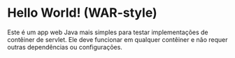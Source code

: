# Hello World! (WAR-style)
Este é um app web Java mais simples para testar implementações de contêiner de servlet. Ele deve funcionar em qualquer contêiner e não requer outras dependências ou configurações.
